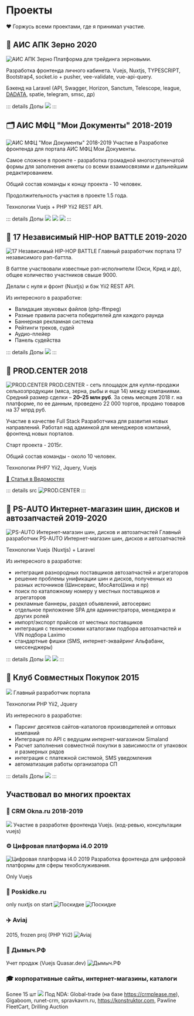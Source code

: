 # Проекты

❤️ Горжусь всеми проектами, где я принимал участие.


## 🌻 АИС АПК Зерно 2020
![АИС АПК Зерно](/img/ais-apk-zerno.png)
Платформа для трейдинга зерновыми.

Разработка фронтенда личного кабинета.
Vuejs, Nuxtjs, TYPESCRIPT,  Bootstrap4, socket.io + pusher, vee-validate, vue-api-query.

Бэкенд на Laravel (API, Swagger, Horizon, Sanctum, Telescope, league, [DADATA](https://dadata.ru), spatie, telegram, smsc, др)

::: details Допы
![](/img/zerno-2.png)
:::


## 🗂 АИС МФЦ "Мои Документы" 2018-2019
![АИС МФЦ "Мои Документы" 2018-2019](/img/mfc-1.png)
Участие в Разработке фронтенда для портала АИС МФЦ Мои Документы.

Самое сложное в проекте - разработка громадной многоступенчатой формы для заполнения анкеты
со всеми взаимосвязями и дальнейшим редактированием.

Общий состав команды к концу проекта - 10 человек.

Продолжительность участия в проекте 1.5 года.

Технологии Vuejs + PHP Yii2 REST API.

::: details Допы
![](/img/ais-mfc.png)
![](/img/mfc-2.png)
![](/img/mfc-3.png)
:::



## 🎤 17 Независимый HIP-HOP BATTLE 2019-2020
![17 Независимый HIP-HOP BATTLE](/img/ib17-hip-hop.jpg)
Главный разработчик портала 17 независимого рэп-баттла.

В баттле участвовали известные рэп-исполнители (Окси, Крид и др), общее количество участников свыше 9000.

Делали с нуля и фронт (Nuxtjs) и бэк Yii2 REST API.

Из интересного в разработке:
* Валидация звуковых файлов (php-ffmpeg)
* Разные правила расчета победителей для каждого раунда
* Баннерная рекламная система
* Рейтинги треков, судей
* Аудио-плейер
* Панель судейства

::: details Допы
![](/img/ib17-code.png)
:::



## 🐖 PROD.CENTER 2018
![PROD.CENTER](/img/prod-center.png)
PROD.CENTER - сеть площадок для купли-продажи сельхозпродукции (мяса, зерна, рыбы и еще 14) между компаниями.
Средний размер сделки – **20–25 млн руб**. За семь месяцев 2018 г. на платформе, по ее данным, проведено 22 000 торгов, продано товаров на 37 млрд руб.

Участие в качестве Full Stack Разработчика для развития новых направлений. Работал над админкой для менеджеров компаний, фронтенд новых порталов.

Старт проекта - 2015г.

Общий состав команды - около 10 человек.

Технологии PHP7 Yii2, Jquery, Vuejs

[📰 Статья в Ведомостях](https://www.vedomosti.ru/business/articles/2018/08/16/778271-odin-iz-krupneishih-kitaiskih-investorov-vlozhilsya-v-rossiiskuyu-ploschadku)

::: details src
![PROD.CENTER](/img/prod-center-src.png)
:::




## 🚗 PS-AUTO Интернет-магазин шин, дисков и автозапчастей 2019-2020
![PS-AUTO Интернет-магазин шин, дисков и автозапчастей](/img/ps-auto-pro.jpg)
Главный разработчик PS-AUTO Интернет-магазин шин, дисков и автозапчастей

Технологии Vuejs (Nuxtjs) + Laravel

Из интересного в разработке:
* интеграция разнородных поставщиков автозапчастей и агрегаторов
* решение проблемы унификации шин и дисков, полученных из разных источников (Шинсервис, МосАвтоШина и пр)
* поиск по каталожному номеру у местных поставщиков и агрегаторов
* рекламные баннеры, раздел объявлений, автосервис
* отдельное приложение SPA для администратора, менеджера и других ролей
* импорт/экспорт прайсов от местных поставщиков
* интеграция с техническими каталогами подбора автозапчастей и VIN подбора Laximo
* стандартные фишки (SMS, интернет-эквайринг Альфабанк, мессенджеры)

::: details Допы
![](/img/ps-auto-catalog.png)
![](/img/ps-auto-admin.png)
:::

## 👗 Клуб Совместных Покупок 2015
![](/img/clubsp31-4.jpg)
Главный разработчик портала

Технологии PHP Yii2, Jquery

Из интересного в разработке:
* Парсинг десятков сайтов-каталогов производителей и оптовых компаний
* Интеграция по API с ведущим интернет-магазином Simaland
* Расчет заполнения совместной покупки в зависимости от упаковок и размерных рядов
* интеграция с платежной системой, SMS уведомления
* автоматизация работы организатора СП

::: details Допы
![](/img/sp-31.ru.jpg)
:::

## Участвовал во многих проектах

### 📇 CRM Okna.ru 2018-2019
![](/img/okno.ru-CRM-1.png)
Участие в разработке фронтенда Vuejs. (код-ревью, консультации vuejs)


### ⚙️ Цифровая платформа i4.0 2019
![Цифровая платформа i4.0 2019](/img/digital-platform-i4.jpg)
Разработка фронтенда для цифровой платформы для сферы техобслуживания.

Only Vuejs


### 👛 Poskidke.ru
only nuxtjs on start
![Поскидке](/img/poskidke.ru.png)
![Поскидке](/img/poskidke.ru-2.png)

### ✈️ Aviaj
2015, frozen proj (PHP Yii2)
![Aviaj](/img/aviaj.png)

### 💨 Дымыч.РФ
Учет продаж (Vuejs Quasar.dev)
![Дымыч.РФ](/img/dymich-retail.png)

### 🎓 корпоративные сайты, интернет-магазины, каталоги
Более 15 шт
![](/img/misc.png)
Под NDA: Global-trade (на базе https://crmplease.me), Gigaboom, runet-crm, spravkavrn.ru, https://konstruktor.com, Pawline FleetCart, Drilling Auction
